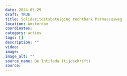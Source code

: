 ```yaml
---
date: 2024-05-29
draft: TRUE
title: Solidariteitsbetuiging rechtbank Parnassusweg
location: Amsterdam
coordinates: 
category: acties
tags: []
description: ""
video: 
image: 
image_alt: ""
source_name: De Intifada (tijdschrift)
source: 
---
```

